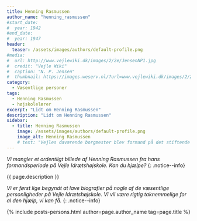 ```yaml
---
title: Henning Rasmussen
author_name: "henning_rasmussen"
#start_date:
#  year: 1942
#end_date:
#  year: 1947
header:
  teaser: /assets/images/authors/default-profile.png
#media:
#  url: http://www.vejlewiki.dk/images/2/2e/JensenNP1.jpg
#  credit: "Vejle Wiki"
#  caption: "N. P. Jensen"
#  thumbnail: https://images.weserv.nl/?url=www.vejlewiki.dk/images/2/2e/JensenNP1.jpg&w=100
category:
  - Væsentlige personer
tags:
  - Henning Rasmussen
  - højskolelærer
excerpt: "Lidt om Henning Rasmussen"
description: "Lidt om Henning Rasmussen"
sidebar:
  - title: Henning Rasmussen
    image: /assets/images/authors/default-profile.png
    image_alt: Henning Rasmussen
    # text: "Vejles daværende borgmester blev formand på det stiftende møde for Den Jyske Idrætshøjskole i 1942 og var formand indtil 1947."
---
```


_Vi mangler et ordentligt billede af Henning Rasmussen fra hans formandsperiode på Vejle Idrætshøjskole. Kan du hjælpe?_
{: .notice--info}

{{ page.description }}

_Vi er først lige begyndt at lave biografier på nogle af de væsentlige personligheder på Vejle Idrætshøjskole. Vi vil være rigtig taknemmelige for al den hjælp, vi kan få._
{: .notice--info}

{% include posts-persons.html author=page.author_name tag=page.title %}
